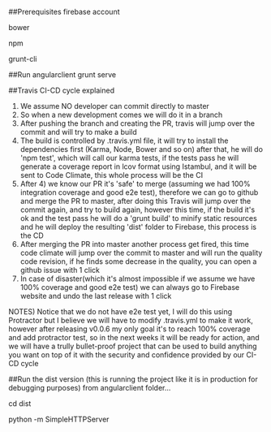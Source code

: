 ##Prerequisites
  firebase account
  
  bower
  
  npm
  
  grunt-cli

##Run angularclient
  grunt serve
  
##Travis CI-CD cycle explained
  1) We assume NO developer can commit directly to master
  2) So when a new development comes we will do it in a branch
  3) After pushing the branch and creating the PR, travis will jump
     over the commit and will try to make a build
  4) The build is controlled by .travis.yml file, it will try to 
     install the dependencies first (Karma, Node, Bower and so on)
     after that, he will do 'npm test', which will call our karma tests,
     if the tests pass he will generate a coverage report in lcov format
     using Istambul, and it will be sent to Code Climate, this whole
     process will be the CI
  5) After 4) we know our PR it's 'safe' to merge (assuming we had 100% 
     integration coverage and good e2e test), therefore we can go to 
     github and merge the PR to master, after doing this Travis will jump
     over the commit again, and try to build again, however this time, if
     the build it's ok and the test pass he will do a 'grunt build' to 
     minify static resources and he will deploy the resulting 'dist' folder
     to Firebase, this process is the CD
  6) After merging the PR into master another process get fired, this time
     code climate will jump over the commit to master and will run the quality
     code revision, if he finds some decrease in the quality, you can open a
     github issue with 1 click
  7) In case of disaster(which it's almost impossible if we assume we have 100%
     coverage and good e2e test) we can always go to Firebase website and undo
     the last release with 1 click
     
  NOTES) Notice that we do not have e2e test yet, I will do this using Protractor
         but I believe we will have to modify .travis.yml to make it work, however
         after releasing v0.0.6 my only goal it's to reach 100% coverage and add
         protractor test, so in the next weeks it will be ready for action, and we
         will have a trully bullet-proof project that can be used to build anything
         you want on top of it with the security and confidence provided by our CI-CD
         cycle
  
  
##Run the dist version (this is running the project like it is in production for debugging purposes)
  from angularclient folder...
  
  cd dist
  
  python -m SimpleHTTPServer
  

